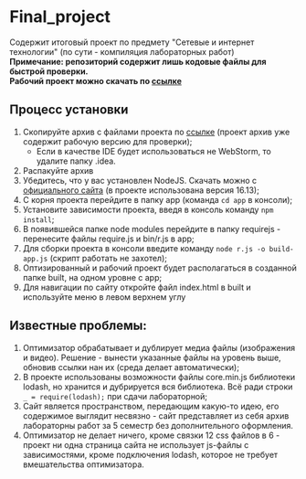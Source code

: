 # Final_project  
Содержит итоговый проект по предмету "Сетевые и интернет технологии" (по сути - компиляция лабораторных работ)  
**Примечание: репозиторий содержит лишь кодовые файлы для быстрой проверки.  
Рабочий проект можно скачать по [ссылке](https://disk.yandex.ru/d/6-OANloULZK-2A)**  
## Процесс установки  
1. Скопируйте архив с файлами проекта по [ссылке](https://disk.yandex.ru/d/6-OANloULZK-2A) (проект архив уже содержит рабочую версию для проверки);
    + Если в качестве IDE будет использоваться не WebStorm, то удалите папку .idea.
2. Распакуйте архив
3. Убедитесь, что у вас установлен NodeJS. Скачать можно с [официального сайта](https://nodejs.org/ru/) (в проекте использована версия 16.13);
4. С корня проекта перейдите в папку app (команда `cd app` в консоли);
5. Установите зависимости проекта, введя в консоль команду `npm install`;
6. В появившейся папке node modules перейдите в папку requirejs - перенесите файлы require.js и bin/r.js в app;
7. Для сборки проекта в консоли введите команду `node r.js -o build-app.js` (скрипт работать не захотел);
8. Оптизированный и рабочий проект будет располагаться в созданной папке built, на одном уровне с app;
9. Для навигации по сайту откройте файл index.html в built и используйте меню в левом верхнем углу 
   
## Известные проблемы:
1. Оптимизатор обрабатывает и дублирует медиа файлы (изображения и видео). Решение - вынести указанные файлы на уровень выше, обновив ссылки нан их (среда делает автоматически);  
2. В проекте использованы возможности файлы core.min.js библиотеки lodash, но хранится и дубрируется вся библиотека. Всё ради строки `_ = require(lodash);` при сдачи лабораторной;
3. Сайт является пространством, передающим какую-то идею, его содержимое выглядит несвязно - сайт представляет из себя архив лабораторны работ за 5 семестр без дополнительного оформления.
4. Оптимизатор не делает ничего, кроме связки 12 css файлов в 6 - проект ни одна страница сайта не использует js-файлы с зависимостями, кроме подключения lodash, которое не требует вмешательства оптимизатора.
